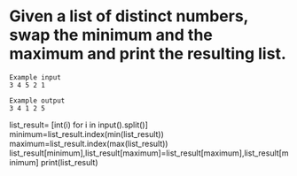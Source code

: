 # Given a list of distinct numbers, swap the minimum and the maximum and print the resulting list.

```
Example input
3 4 5 2 1

Example output
3 4 1 2 5

```

list_result= [int(i) for i in input().split()]
minimum=list_result.index(min(list_result))
maximum=list_result.index(max(list_result))
list_result[minimum],list_result[maximum]=list_result[maximum],list_result[minimum]
print(list_result)

